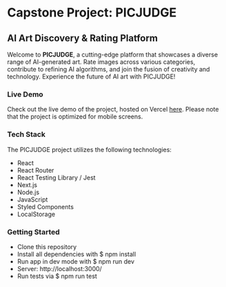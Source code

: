# Capstone Project: PICJUDGE

## AI Art Discovery & Rating Platform

Welcome to **PICJUDGE**, a cutting-edge platform that showcases a diverse range of AI-generated art. Rate images across various categories, contribute to refining AI algorithms, and join the fusion of creativity and technology. Experience the future of AI art with PICJUDGE!

### Live Demo

Check out the live demo of the project, hosted on Vercel [here](https://capstone-project-a1c4lcuni-ctgitwhiz.vercel.app/). Please note that the project is optimized for mobile screens.

### Tech Stack

The PICJUDGE project utilizes the following technologies:

- React
- React Router
- React Testing Library / Jest
- Next.js
- Node.js
- JavaScript
- Styled Components
- LocalStorage

### Getting Started

- Clone this repository
- Install all dependencies with $ npm install
- Run app in dev mode with $ npm run dev
- Server: http://localhost:3000/
- Run tests via $ npm run test
